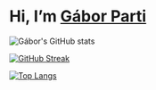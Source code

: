 # Hi, I’m [Gábor Parti](https://partigabor.github.io/)
 
![Gábor's GitHub stats](https://github-readme-stats.vercel.app/api?username=partigabor&show_icons=true&theme=solarized-dark)

<!-- *** -->

[![GitHub Streak](https://streak-stats.demolab.com/?user=partigabor&theme=solarized-dark)](https://git.io/streak-stats)

<!-- *** -->

[![Top Langs](https://github-readme-stats.vercel.app/api/top-langs/?username=partigabor&layout=donut&theme=solarized-dark&exclude_repo=partigabor.github.io,spice,aromatica&hide=html,jupyter%20notebook&size_weight=0.5&count_weight=0.5)](https://github.com/anuraghazra/github-readme-stats) 

<!---
partigabor/partigabor is a ✨ special ✨ repository because its `README.md` (this file) appears on your GitHub profile.
You can click the Preview link to take a look at your changes.
--->

<!-- 
[![Top Langs](https://github-readme-stats.vercel.app/api/top-langs/?username=partigabor&layout=compact&hide=html,scss,makefile)](https://github.com/anuraghazra/github-readme-stats) -->
